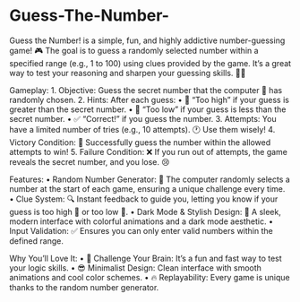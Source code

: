 # Guess-The-Number-

Guess the Number! is a simple, fun, and highly addictive number-guessing game! 🎮 The goal is to guess a randomly selected number within a specified range (e.g., 1 to 100) using clues provided by the game. It’s a great way to test your reasoning and sharpen your guessing skills. 🧠✨

Gameplay:
	1.	Objective: Guess the secret number that the computer 🎲 has randomly chosen.
	2.	Hints: After each guess:
	•	🔼 “Too high” if your guess is greater than the secret number.
	•	🔽 “Too low” if your guess is less than the secret number.
	•	✅ “Correct!” if you guess the number.
	3.	Attempts: You have a limited number of tries (e.g., 10 attempts). 🕐 Use them wisely!
	4.	Victory Condition: 🎉 Successfully guess the number within the allowed attempts to win!
	5.	Failure Condition: ❌ If you run out of attempts, the game reveals the secret number, and you lose. 😢

 Features:
	•	Random Number Generator: 🎲 The computer randomly selects a number at the start of each game, ensuring a unique challenge every time.
	•	Clue System: 🔍 Instant feedback to guide you, letting you know if your guess is too high 🔼 or too low 🔽.
	•	Dark Mode & Stylish Design: 🌙 A sleek, modern interface with colorful animations and a dark mode aesthetic.
	•	Input Validation: ✅ Ensures you can only enter valid numbers within the defined range.

 Why You’ll Love It:
	•	🎯 Challenge Your Brain: It’s a fun and fast way to test your logic skills.
	•	😎 Minimalist Design: Clean interface with smooth animations and cool color schemes.
	•	🔥 Replayability: Every game is unique thanks to the random number generator.
